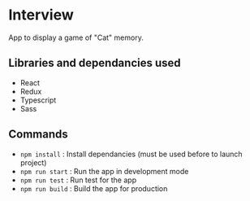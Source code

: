 # Interview
App to display a game of "Cat" memory.

## Libraries and dependancies used
- React
- Redux
- Typescript
- Sass

## Commands
- `npm install` : Install dependancies (must be used before to launch project)
- `npm run start` : Run the app in development mode
- `npm run test` : Run test for the app
- `npm run build` : Build the app for production
